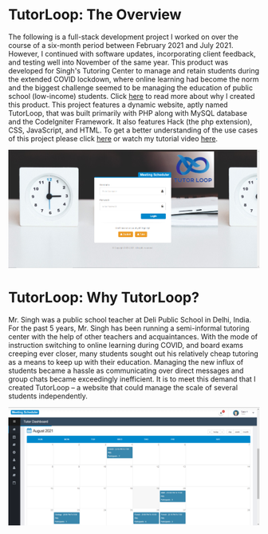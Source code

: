 # TutorLoop: The Overview 
The following is a full-stack development project I worked on over the course of a six-month period between February 2021 and July 2021. However, I continued with software updates, incorporating client feedback, and testing well into November of the same year. This product was developed for Singh's Tutoring Center to manage and retain students during the extended COVID lockdown, where online learning had become the norm and the biggest challenge seemed to be managing the education of public school (low-income) students. Click [here](#tutorloop-why-tutorloop) to read more about why I created this product. This project features a dynamic website, aptly named TutorLoop, that was built primarily with PHP along with MySQL database and the CodeIgniter Framework. It also features Hack (the php extension), CSS, JavaScript, and HTML. To get a better understanding of the use cases of this project please click  [here](Tutor_Loop_zip/Tutor%20Loop%2010-3-21/README.md) or watch my tutorial video [here](https://youtu.be/o9hRWyGeyrc). 

![Login Page](Tutor_Loop_zip/Tutor%20Loop%2010-3-21/meeting-scheduler%20(2)/meeting-scheduler/assets/Project%20Documentation/TutorLoop%20login.png)

<a name="tutorloop-why-tutorloop"></a>
# TutorLoop: Why TutorLoop? 
Mr. Singh was a public school teacher at Deli Public School in Delhi, India. For the past 5 years, Mr. Singh has been running a semi-informal tutoring center with the help of other teachers and acquaintances. With the mode of instruction switching to online learning during COVID, and board exams creeping ever closer, many students sought out his relatively cheap tutoring as a means to keep up with their education. Managing the new influx of students became a hassle as communicating over direct messages and group chats became exceedingly inefficient. It is to meet this demand that I created TutorLoop – a website that could manage the scale of several students independently.   

![Calendar Page](Tutor_Loop_zip/Tutor%20Loop%2010-3-21/meeting-scheduler%20(2)/meeting-scheduler/assets/Project%20Documentation/TutorLoop%20CalendarPage.png)

